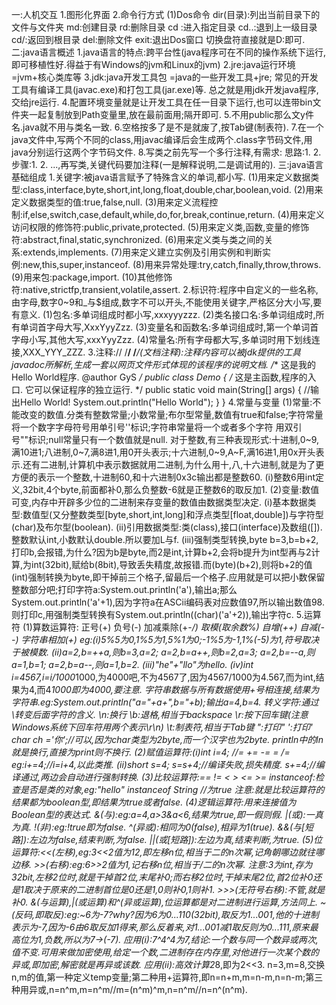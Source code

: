 一:人机交互
1.图形化界面
2.命令行方式
(1)Dos命令 
   dir(目录):列出当前目录下的文件与文件夹
   md:创建目录
   rd:删除目录
   cd :进入指定目录
   cd..:退到上一级目录
   cd/:返回到根目录
   del:删除文件
   exit:退出Dos窗口
   切换盘符直接就是D:即可.
二:java语言概述
  1.java语言的特点:跨平台性(java程序可在不同的操作系统下运行,即可移植性好.得益于有Windows的jvm和Linux的jvm)
  2.jre:java运行环境 =jvm+核心类库等
  3.jdk:java开发工具包 =java的一些开发工具+jre; 常见的开发工具有编译工具(javac.exe)和打包工具(jar.exe)等.
       总之就是用jdk开发java程序,交给jre运行.
  4.配置环境变量就是让开发工具在任一目录下运行,也可以连带bin文件夹一起复制放到Path变量里,放在最前面用;隔开即可.
  5.不用public那么文y件名.java就不用与类名一致.
  6.空格按多了是不是就废了,按Tab键(制表符).
  7.在一个java文件中,写两个不同的class,用javac编译后会生成两个.class字节码文件,用java分别运行这两个字节码文件.
  8.写类之前先写一个多行注释,有需求:  思路:1. 2.  步骤:1. 2. ...,再写类,关键代码要加注释(一是解释说明,二是调试用的).
三:java语言基础组成
  1.关键字:被java语言赋予了特殊含义的单词,都小写.
  (1)用来定义数据类型:class,interface,byte,short,int,long,float,double,char,boolean,void.
  (2)用来定义数据类型的值:true,false,null.
  (3)用来定义流程控制:if,else,switch,case,default,while,do,for,break,continue,return.
  (4)用来定义访问权限的修饰符:public,private,protected.
  (5)用来定义类,函数,变量的修饰符:abstract,final,static,synchronized.
  (6)用来定义类与类之间的关系:extends,implements.
  (7)用来定义建立实例及引用实例和判断实例:new,this,super,instanceof.
  (8)用来异常处理:try,catch,finally,throw,throws.
  (9)用来包:package,import.
  (10)其他修饰符:native,strictfp,transient,volatile,assert.
  2.标识符:程序中自定义的一些名称,由字母,数字0~9和_与$组成,数字不可以开头,不能使用关键字,严格区分大小写,要有意义.
  (1)包名:多单词组成时都小写,xxxyyyzzz.
  (2)类名接口名:多单词组成时,所有单词首字母大写,XxxYyyZzz.
  (3)变量名和函数名:多单词组成时,第一个单词首字母小写,其他大写,xxxYyyZzz.
  (4)常量名:所有字母都大写,多单词时用下划线连接,XXX_YYY_ZZZ.
  3.注释://  /**/  /***/(文档注释):注释内容可以被jdk提供的工具javadoc所解析,生成一套以网页文件形式体现的该程序的说明文档.
  /**
  这是我的Hello World程序.
  @author GyS
  */
  public class Demo
  {
     /*
     这是主函数,程序的入口.
     它可以保证程序的独立运行.
     */
     public static void main(String[] args)
     {
           //输出Hello World!
           System.out.println("Hello World");
     }
  }
  4.常量与变量
  (1)常量:不能改变的数值.分类有整数常量;小数常量;布尔型常量,数值有true和false;字符常量将一个数字字母符号用单引号''标识;字符串常量将一个或者多个字符
  用双引号""标识;null常量只有一个数值就是null.
     对于整数,有三种表现形式:十进制,0~9,满10进1;八进制,0~7,满8进1,用0开头表示;十六进制,0~9,A~F,满16进1,用0x开头表示.还有二进制,计算机中表示数据就用二进制,为什么用十,八,十六进制,就是为了更方便的表示一个整数,十进制60,和十六进制0x3c输出都是整数60.
  (i)整数6用int定义,32bit,4个byte,前面都补0,那么负整数-6就是正整数6的取反加1.
  (2)变量:数值可变,内存中开辟多少位的二进制来存变量的数值由数据类型决定.
  (i)基本数据类型:数值型(又分整数类型[byte,short,int,long]和浮点类型[float,double])与字符型(char)及布尔型(boolean).
  (ii)引用数据类型:类(class),接口(interface)及数组([]).
  整数默认int,小数默认double.所以要加L与f.
  (iii)强制类型转换,byte b=3,b=b+2,打印b,会报错,为什么?因为b是byte,而2是int,计算b+2,会将b提升为int型再与2计算,为int(32bit),赋给b(8bit),导致丢失精度,故报错.而(byte)(b+2),则将b+2的值(int)强制转换为byte,即干掉前三个格子,留最后一个格子.应用就是可以把小数保留整数部分吧;打印字符a:System.out.println('a'),输出a;那么System.out.println('a'+1),因为字符a在ASCii编码表对应数值97,所以输出数值98.则打印c,用强制类型转换有System.out.println((char)('a'+2)),输出字符c.
  5.运算符
  (1)算数运算符: 正号(+)  负号(-)  加减乘除(+-*/)  取模(取余数%)  自增(++)  自减(--)  字符串相加(+)
  eg:(i)5%5为0,1%5为1,5%1为0;-1%5为-1,1%(-5)为1,符号取决于被模数. (ii)a=2,b=++a,则b=3,a=2; a=2,b=a++,则b=2,a=3; a=2,b=--a,则a=1,b=1; a=2,b=a--,则a=1,b=2. (iii)"he"+"llo"为hello. (iv)int i=4567,i=i/1000*1000,为4000吧,不为4567了,因为4567/1000为4.567,而为int,结果为4,而4*1000即为4000,要注意.
     字符串数据与所有数据使用+号相连接,结果为字符串.eg:System.out.println("a="+a+",b="+b);输出a=4,b=4.
     转义字符:通过\转变后面字符的含义. \n:换行 \b:退格,相当于backspace \r:按下回车键(注意Windows系统下回车符用两个表示\r\n) \t:制表符,相当于Tab键 \":打印" \':打印' char ch ='你';//可以,因为char类型为2byte,而一个汉字也为2byte. println中的ln就是换行,直接为print则不换行.
  (2)赋值运算符:(i)int i=4; //= += -= *= /= eg:i+=4;//i=i+4,以此类推. (ii)short s=4; s=s+4;//编译失败,损失精度. s+=4;//编译通过,两边会自动进行强制转换.
  (3)比较运算符:== != < > <= >= instanceof:检查是否是类的对象,eg:"hello" instanceof String //为true  注意:就是比较运算符的结果都为boolean型,即结果为true或者false.
  (4)逻辑运算符:用来连接值为Boolean型的表达式. &(与):eg:a=4,a>3&a<6,结果为true,即一假则假. |(或):一真为真. !(非):eg:!true即为false. ^(异或):相同为0(false),相异为1(true). &&(与[短路]):左边为false,结束判断,为false. ||(或[短路]):左边为真,结束判断,为true.
  (5)位运算符:<<(左移),eg:3<<2值为12,即左移n位,相当于*二的n次幂,记角朝哪边就往哪边移. >>(右移):eg:6>>2值为1,记右移n位,相当于/二的n次幂. 注意:3为int,存为32bit,左移2位时,就是干掉首2位,末尾补0;而右移2位时,干掉末尾2位,首2位补0还是1取决于原来的二进制首位是0还是1,0则补0,1则补1. >>>(无符号右移):不管,就是补0. &(与运算),|(或运算)和^(异或运算),位运算都是对二进制进行运算,方法同上. ~(反码,即取反):eg:~6为-7?why?因为6为0...110(32bit),取反为1...001,他的十进制表示为-7,因为-6由6取反加1得来,那么反着来,对1...001减1取反则为0...111,原来最高位为1,负数,所以为7->(-7).
  应用(i):7^4^4为7,结论:一个数与同一个数异或两次,值不变.可用来做加密使用,给定一个数,二进制存在内存里,对他进行一次某个数的异或,即加密,解密就是再异或该数.
  应用(ii):高效计算2*8,即为2<<3. n=3,m=8,交换n,m的值,第一种定义temp变量;第二种用+运算符,即n=n+m,m=n-m,n=n-m;第三种用异或,n=n^m,m=n^m//m=(n^m)^m,n=n^m//n=n^(n^m).
  
  
  
     
     

  
  
  
  
  
 
